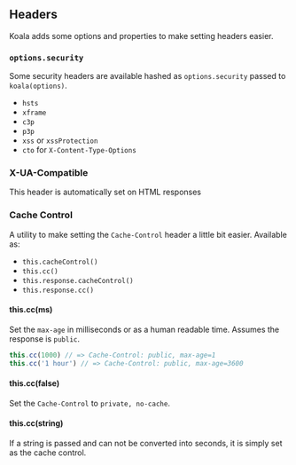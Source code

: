 
## Headers

Koala adds some options and properties to make setting headers easier.

### `options.security`

Some security headers are available hashed as `options.security` passed to `koala(options)`.

- `hsts`
- `xframe`
- `c3p`
- `p3p`
- `xss` or `xssProtection`
- `cto` for `X-Content-Type-Options`

### X-UA-Compatible

This header is automatically set on HTML responses

### Cache Control

A utility to make setting the `Cache-Control` header a little bit easier.
Available as:

- `this.cacheControl()`
- `this.cc()`
- `this.response.cacheControl()`
- `this.response.cc()`

#### this.cc(ms)

Set the `max-age` in milliseconds or as a human readable time.
Assumes the response is `public`.

```js
this.cc(1000) // => Cache-Control: public, max-age=1
this.cc('1 hour') // => Cache-Control: public, max-age=3600
```

#### this.cc(false)

Set the `Cache-Control` to `private, no-cache`.

#### this.cc(string)

If a string is passed and can not be converted into seconds,
it is simply set as the cache control.

